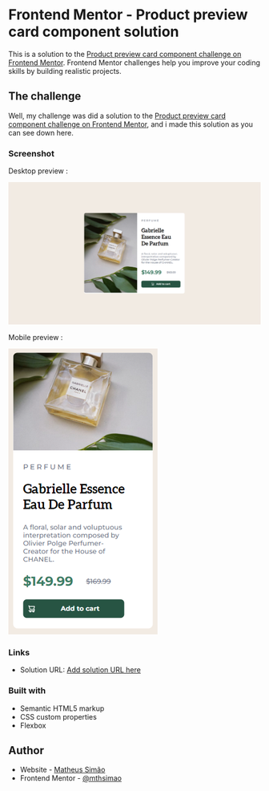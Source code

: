 # Frontend Mentor - Product preview card component solution

This is a solution to the [Product preview card component challenge on Frontend Mentor](https://www.frontendmentor.io/challenges/product-preview-card-component-GO7UmttRfa). Frontend Mentor challenges help you improve your coding skills by building realistic projects. 

## The challenge

Well, my challenge was did a solution to the [Product preview card component challenge on Frontend Mentor](https://www.frontendmentor.io/challenges/product-preview-card-component-GO7UmttRfa), and i made this solution as you can see down here.

### Screenshot

Desktop preview :

<img src="/design/desktop-preview-finished.png"></img>

Mobile preview :

<img src="./design/mobile-preview-finished.png"></img>

### Links

- Solution URL: [Add solution URL here](https://your-solution-url.com)

### Built with

- Semantic HTML5 markup
- CSS custom properties
- Flexbox

## Author

- Website - [Matheus Simão](https://www.mthsimao.github.io/portfolio)
- Frontend Mentor - [@mthsimao](https://www.frontendmentor.io/profile/mthsimao)

